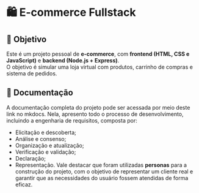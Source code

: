 # 🛍️ E-commerce Fullstack
## 🎯 Objetivo
Este é um projeto pessoal de **e-commerce**, com **frontend (HTML, CSS e JavaScript)** e **backend (Node.js + Express)**.  
O objetivo é simular uma loja virtual com produtos, carrinho de compras e sistema de pedidos.

## 📝 Documentação
A documentação completa do projeto pode ser acessada por meio deste link no mkdocs. 
Nela, apresento todo o processo de desenvolvimento, incluindo a engenharia de requisitos, composta por:
- Elicitação e descoberta;
- Análise e consenso;
- Organização e atualização;
- Verificação e validação;
- Declaração;
- Representação.
Vale destacar que foram utilizadas **personas** para a construção do projeto, com o objetivo de representar um cliente real e garantir que as necessidades do usuário fossem atendidas de forma eficaz.
